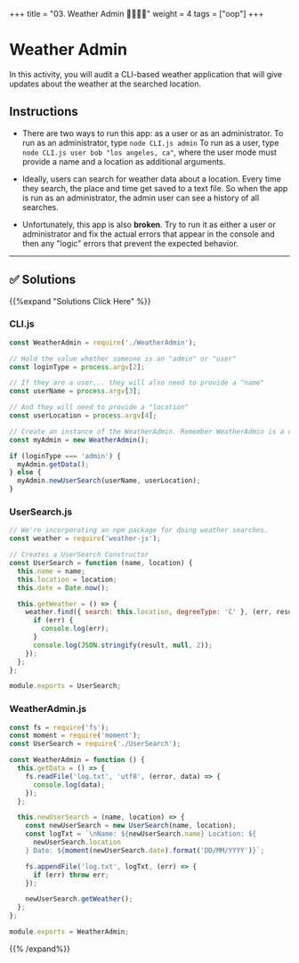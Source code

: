 +++
title = "03. Weather Admin 👩‍🎓👨‍🎓"
weight = 4
tags = ["oop"] 
+++

# Weather Admin

In this activity, you will audit a CLI-based weather application that will give updates about the weather at the searched location.

## Instructions

* There are two ways to run this app: as a user or as an administrator. To run as an administrator, type `node CLI.js admin` To run as a user, type `node CLI.js user bob "los angeles, ca"`, where the user mode must provide a name and a location as additional arguments.

* Ideally, users can search for weather data about a location. Every time they search, the place and time get saved to a text file. So when the app is run as an administrator, the admin user can see a history of all searches.

* Unfortunately, this app is also **broken**. Try to run it as either a user or administrator and fix the actual errors that appear in the console and then any "logic" errors that prevent the expected behavior.

---

## ✅ Solutions 
{{%expand "Solutions Click Here" %}}

### CLI.js
```js
const WeatherAdmin = require('./WeatherAdmin');

// Hold the value whether someone is an "admin" or "user"
const loginType = process.argv[2];

// If they are a user... they will also need to provide a "name"
const userName = process.argv[3];

// And they will need to provide a "location"
const userLocation = process.argv[4];

// Create an instance of the WeatherAdmin. Remember WeatherAdmin is a constructor! Not an object.
const myAdmin = new WeatherAdmin();

if (loginType === 'admin') {
  myAdmin.getData();
} else {
  myAdmin.newUserSearch(userName, userLocation);
}
```
### UserSearch.js
```js
// We're incorporating an npm package for doing weather searches.
const weather = require('weather-js');

// Creates a UserSearch Constructor
const UserSearch = function (name, location) {
  this.name = name;
  this.location = location;
  this.date = Date.now();

  this.getWeather = () => {
    weather.find({ search: this.location, degreeType: 'C' }, (err, result) => {
      if (err) {
        console.log(err);
      }
      console.log(JSON.stringify(result, null, 2));
    });
  };
};

module.exports = UserSearch;
```

### WeatherAdmin.js
```js
const fs = require('fs');
const moment = require('moment');
const UserSearch = require('./UserSearch');

const WeatherAdmin = function () {
  this.getData = () => {
    fs.readFile('log.txt', 'utf8', (error, data) => {
      console.log(data);
    });
  };

  this.newUserSearch = (name, location) => {
    const newUserSearch = new UserSearch(name, location);
    const logTxt = `\nName: ${newUserSearch.name} Location: ${
      newUserSearch.location
    } Date: ${moment(newUserSearch.date).format('DD/MM/YYYY')}`;

    fs.appendFile('log.txt', logTxt, (err) => {
      if (err) throw err;
    });

    newUserSearch.getWeather();
  };
};

module.exports = WeatherAdmin;

```

{{% /expand%}}